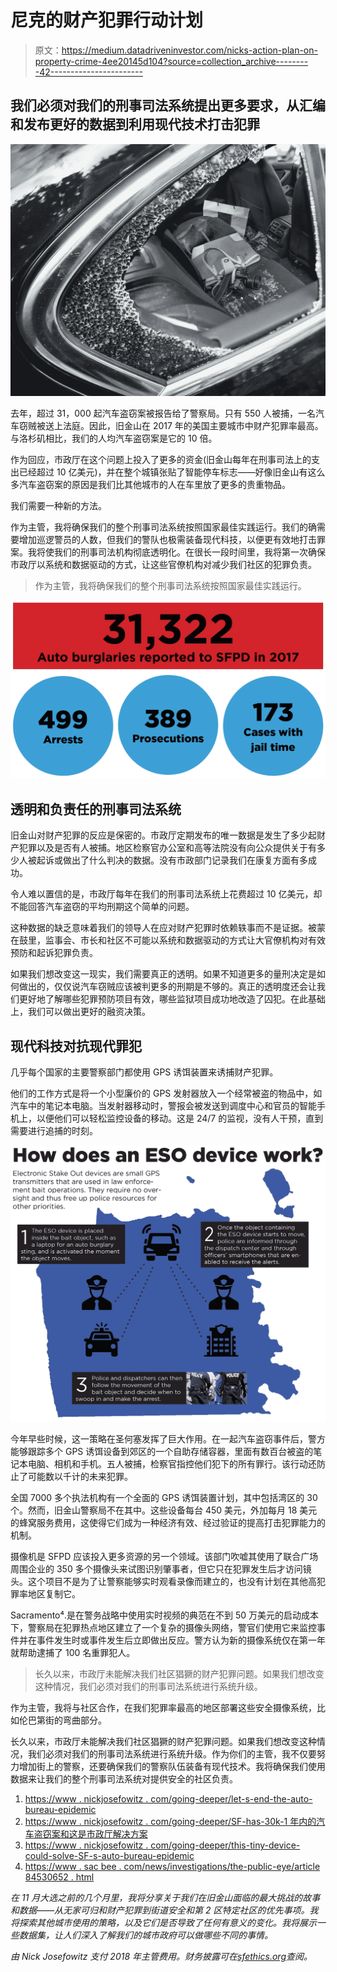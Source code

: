 # 尼克的财产犯罪行动计划

> 原文：<https://medium.datadriveninvestor.com/nicks-action-plan-on-property-crime-4ee20145d104?source=collection_archive---------42----------------------->

## 我们必须对我们的刑事司法系统提出更多要求，从汇编和发布更好的数据到利用现代技术打击犯罪

![](img/c9ee8fef690b8a8c2e4540e88a43164a.png)

去年，超过 31，000 起汽车盗窃案被报告给了警察局。只有 550 人被捕，一名汽车窃贼被送上法庭。因此，旧金山在 2017 年的美国主要城市中财产犯罪率最高。与洛杉矶相比，我们的人均汽车盗窃案是它的 10 倍。

作为回应，市政厅在这个问题上投入了更多的资金(旧金山每年在刑事司法上的支出已经超过 10 亿美元)，并在整个城镇张贴了智能停车标志——好像旧金山有这么多汽车盗窃案的原因是我们比其他城市的人在车里放了更多的贵重物品。

我们需要一种新的方法。

作为主管，我将确保我们的整个刑事司法系统按照国家最佳实践运行。我们的确需要增加巡逻警员的人数，但我们的警队也极需装备现代科技，以便更有效地打击罪案。我将使我们的刑事司法机构彻底透明化。在很长一段时间里，我将第一次确保市政厅以系统和数据驱动的方式，让这些官僚机构对减少我们社区的犯罪负责。

> 作为主管，我将确保我们的整个刑事司法系统按照国家最佳实践运行。

![](img/a5b4a1962734f8ade8ee9165ca7e5c28.png)

## **透明和负责任的刑事司法系统**

旧金山对财产犯罪的反应是保密的。市政厅定期发布的唯一数据是发生了多少起财产犯罪以及是否有人被捕。地区检察官办公室和高等法院没有向公众提供关于有多少人被起诉或做出了什么判决的数据。没有市政部门记录我们在康复方面有多成功。

令人难以置信的是，市政厅每年在我们的刑事司法系统上花费超过 10 亿美元，却不能回答汽车盗窃的平均刑期这个简单的问题。

这种数据的缺乏意味着我们的领导人在应对财产犯罪时依赖轶事而不是证据。被蒙在鼓里，监事会、市长和社区不可能以系统和数据驱动的方式让大官僚机构对有效预防和起诉犯罪负责。

如果我们想改变这一现实，我们需要真正的透明。如果不知道更多的量刑决定是如何做出的，仅仅说汽车窃贼应该被判更多的刑期是不够的。真正的透明度还会让我们更好地了解哪些犯罪预防项目有效，哪些监狱项目成功地改造了囚犯。在此基础上，我们可以做出更好的融资决策。

## **现代科技对抗现代罪犯**

几乎每个国家的主要警察部门都使用 GPS 诱饵装置来诱捕财产犯罪。

他们的工作方式是将一个小型廉价的 GPS 发射器放入一个经常被盗的物品中，如汽车中的笔记本电脑。当发射器移动时，警报会被发送到调度中心和官员的智能手机上，以便他们可以轻松监控设备的移动。这是 24/7 的监视，没有人干预，直到需要进行追捕的时刻。

![](img/e14e9febdb5a0ace53296abf14aac746.png)

今年早些时候，这一策略在圣何塞发挥了巨大作用。在一起汽车盗窃事件后，警方能够跟踪多个 GPS 诱饵设备到郊区的一个自助存储容器，里面有数百台被盗的笔记本电脑、相机和手机。五人被捕，检察官指控他们犯下的所有罪行。该行动还防止了可能数以千计的未来犯罪。

全国 7000 多个执法机构有一个全面的 GPS 诱饵装置计划，其中包括湾区的 30 个。然而，旧金山警察局不在其中。这些设备每台 450 美元，外加每月 18 美元的蜂窝服务费用，这使得它们成为一种经济有效、经过验证的提高打击犯罪能力的机制。

摄像机是 SFPD 应该投入更多资源的另一个领域。该部门吹嘘其使用了联合广场周围企业的 350 多个摄像头来试图识别肇事者，但它只在犯罪发生后才访问镜头。这个项目不是为了让警察能够实时观看录像而建立的，也没有计划在其他高犯罪率地区复制它。

Sacramento⁴.是在警务战略中使用实时视频的典范在不到 50 万美元的启动成本下，警察局在犯罪热点地区建立了一个复杂的摄像头网络，警官们使用它来监控事件并在事件发生时或事件发生后立即做出反应。警方认为新的摄像系统仅在第一年就帮助逮捕了 100 名重罪犯人。

> 长久以来，市政厅未能解决我们社区猖獗的财产犯罪问题。如果我们想改变这种情况，我们必须对我们的刑事司法系统进行系统升级。

作为主管，我将与社区合作，在我们犯罪率最高的地区部署这些安全摄像系统，比如伦巴第街的弯曲部分。

长久以来，市政厅未能解决我们社区猖獗的财产犯罪问题。如果我们想改变这种情况，我们必须对我们的刑事司法系统进行系统升级。作为你们的主管，我不仅要努力增加街上的警察，还要确保我们的警察队伍装备有现代技术。我将确保我们使用数据来让我们的整个刑事司法系统对提供安全的社区负责。

1.  [https://www . nickjosefowitz . com/going-deeper/let-s-end-the-auto-bureau-epidemic](https://www.nickjosefowitz.com/going-deeper/let-s-end-the-auto-burglary-epidemic)
2.  [https://www . nickjosefowitz . com/going-deeper/SF-has-30k-1 年内的汽车盗窃案和这是市政厅解决方案](https://www.nickjosefowitz.com/going-deeper/sf-has-30k-auto-burglaries-in-1-year-and-this-is-city-hall-s-solution)
3.  [https://www . nickjosefowitz . com/going-deeper/this-tiny-device-could-solve-SF-s-auto-bureau-epidemic](https://www.nickjosefowitz.com/going-deeper/this-tiny-device-could-solve-sf-s-auto-burglary-epidemic)
4.  [https://www . sac bee . com/news/investigations/the-public-eye/article 84530652 . html](https://www.sacbee.com/news/investigations/the-public-eye/article84530652.html)

*在 11 月大选之前的几个月里，我将分享关于我们在旧金山面临的最大挑战的故事和数据——从无家可归和财产犯罪到街道安全和第 2 区特定社区的优先事项。我将探索其他城市使用的策略，以及它们是否导致了任何有意义的变化。我将展示一些数据集，让人们深入了解我们的城市政府可以做哪些不同的事情。*

*由 Nick Josefowitz 支付 2018 年主管费用。财务披露可在*[*sfethics.org*](http://sfethics.org/)*查阅。*